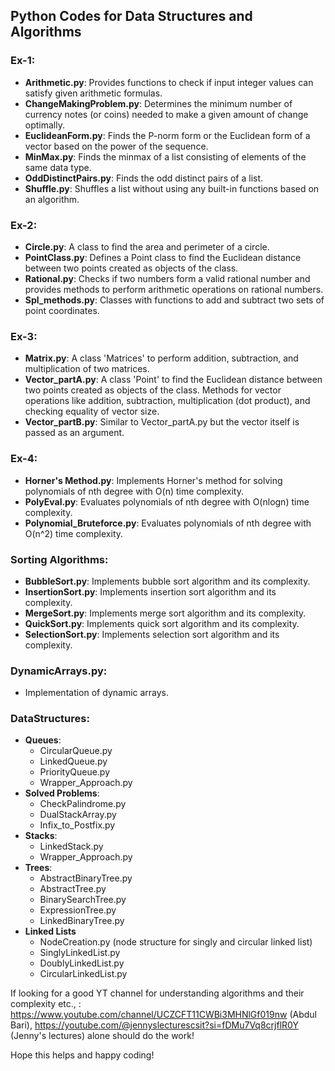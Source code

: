 ## Python Codes for Data Structures and Algorithms

### Ex-1:
- **Arithmetic.py**: Provides functions to check if input integer values can satisfy given arithmetic formulas.
- **ChangeMakingProblem.py**: Determines the minimum number of currency notes (or coins) needed to make a given amount of change optimally.
- **EuclideanForm.py**: Finds the P-norm form or the Euclidean form of a vector based on the power of the sequence.
- **MinMax.py**: Finds the minmax of a list consisting of elements of the same data type.
- **OddDistinctPairs.py**: Finds the odd distinct pairs of a list.
- **Shuffle.py**: Shuffles a list without using any built-in functions based on an algorithm.

### Ex-2:
- **Circle.py**: A class to find the area and perimeter of a circle.
- **PointClass.py**: Defines a Point class to find the Euclidean distance between two points created as objects of the class.
- **Rational.py**: Checks if two numbers form a valid rational number and provides methods to perform arithmetic operations on rational numbers.
- **Spl_methods.py**: Classes with functions to add and subtract two sets of point coordinates.

### Ex-3:
- **Matrix.py**: A class 'Matrices' to perform addition, subtraction, and multiplication of two matrices.
- **Vector_partA.py**: A class 'Point' to find the Euclidean distance between two points created as objects of the class. Methods for vector operations like addition, subtraction, multiplication (dot product), and checking equality of vector size.
- **Vector_partB.py**: Similar to Vector_partA.py but the vector itself is passed as an argument.

### Ex-4:
- **Horner's Method.py**: Implements Horner's method for solving polynomials of nth degree with O(n) time complexity.
- **PolyEval.py**: Evaluates polynomials of nth degree with O(nlogn) time complexity.
- **Polynomial_Bruteforce.py**: Evaluates polynomials of nth degree with O(n^2) time complexity.

### Sorting Algorithms:
- **BubbleSort.py**: Implements bubble sort algorithm and its complexity.
- **InsertionSort.py**: Implements insertion sort algorithm and its complexity.
- **MergeSort.py**: Implements merge sort algorithm and its complexity.
- **QuickSort.py**: Implements quick sort algorithm and its complexity.
- **SelectionSort.py**: Implements selection sort algorithm and its complexity.

### DynamicArrays.py:
- Implementation of dynamic arrays.

### DataStructures:
- **Queues**:
  - CircularQueue.py
  - LinkedQueue.py
  - PriorityQueue.py
  - Wrapper_Approach.py
- **Solved Problems**:
  - CheckPalindrome.py
  - DualStackArray.py
  - Infix_to_Postfix.py
- **Stacks**:
  - LinkedStack.py
  - Wrapper_Approach.py
- **Trees**:
  - AbstractBinaryTree.py
  - AbstractTree.py
  - BinarySearchTree.py
  - ExpressionTree.py
  - LinkedBinaryTree.py
- **Linked Lists**
  - NodeCreation.py (node structure for singly and circular linked list)
  - SinglyLinkedList.py
  - DoublyLinkedList.py
  - CircularLinkedList.py



If looking for a good YT channel for understanding algorithms and their complexity etc., :
  https://www.youtube.com/channel/UCZCFT11CWBi3MHNlGf019nw (Abdul Bari), 
https://youtube.com/@jennyslecturescsit?si=fDMu7Vq8crjflR0Y (Jenny's lectures) alone should do the work!
  
Hope this helps and happy coding!

